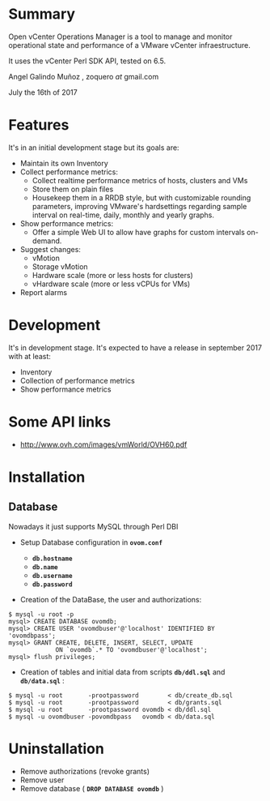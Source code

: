 # Summary

Open vCenter Operations Manager is a tool to manage and monitor operational state and performance of a VMware vCenter infraestructure.

It uses the vCenter Perl SDK API, tested on 6.5.

Angel Galindo Muñoz , zoquero _at_ gmail.com

July the 16th of 2017

# Features

It's in an initial development stage but its goals are:

* Maintain its own Inventory
* Collect performance metrics:
    * Collect realtime performance metrics of hosts, clusters and VMs
    * Store them on plain files
    * Housekeep them in a RRDB style, but with customizable rounding parameters, improving VMware's hardsettings regarding sample interval on real-time, daily, monthly and yearly graphs.
* Show performance metrics:
    * Offer a simple Web UI to allow have graphs for custom intervals on-demand.
* Suggest changes:
    * vMotion
    * Storage vMotion
    * Hardware scale (more or less hosts for clusters)
    * vHardware scale (more or less vCPUs for VMs)
* Report alarms

# Development

It's in development stage. It's expected to have a release in september 2017 with at least:

* Inventory
* Collection of performance metrics
* Show performance metrics

# Some API links
* http://www.ovh.com/images/vmWorld/OVH60.pdf

# Installation

## Database

Nowadays it just supports MySQL through Perl DBI

* Setup Database configuration in **`ovom.conf`**
    * **`db.hostname`**
    * **`db.name`**
    * **`db.username`**
    * **`db.password`**

* Creation of the DataBase, the user and authorizations:

```
$ mysql -u root -p
mysql> CREATE DATABASE ovomdb;
mysql> CREATE USER 'ovomdbuser'@'localhost' IDENTIFIED BY 'ovomdbpass';
mysql> GRANT CREATE, DELETE, INSERT, SELECT, UPDATE 
             ON `ovomdb`.* TO 'ovomdbuser'@'localhost';
mysql> flush privileges;
```

* Creation of tables and initial data from scripts **`db/ddl.sql`** and **`db/data.sql`** :
```
$ mysql -u root       -prootpassword        < db/create_db.sql
$ mysql -u root       -prootpassword        < db/grants.sql
$ mysql -u root       -prootpassword ovomdb < db/ddl.sql
$ mysql -u ovomdbuser -povomdbpass   ovomdb < db/data.sql
```

# Uninstallation

* Remove authorizations (revoke grants)
* Remove user
* Remove database ( **`DROP DATABASE ovomdb`** )

